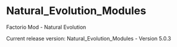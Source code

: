 # Natural_Evolution_Modules
Factorio Mod - Natural Evolution

Current release version: Natural_Evolution_Modules - Version 5.0.3



